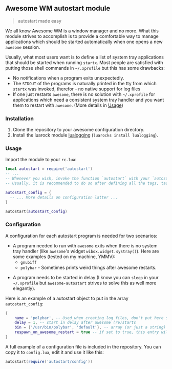 ## Awesome WM autostart module

> autostart made easy

We all know Awesome WM is a window manager and no more. What this module strives to accomplish is to provide a comfortable way to manage applications which should be started automatically when one opens a new `awesome` session.

Usually, what most users want is to define a list of system tray applications that should be started when running `startx`. Most people are satisfied with putting those shell commands in `~/.xprofile` but this has some drawbacks:

- No notifications when a program exits unexpectedly.
- The `STDOUT` of the programs is naturally printed in the tty from which `startx` was invoked, therefor - no native support for log files
- If one just restarts `awesome`, there is no solution with `~/.xprofile` for applications which need a consistent system tray handler and you want them to restart with `awesome`. (More details in [Usage](#Usage))

### Installation

1. Clone the repository to your awesome configuration directory.
2. Install the luarock module [lualogging](https://github.com/Neopallium/lualogging) (`luarocks install lualogging`).

### Usage

Import the module to your `rc.lua`:

```lua
local autostart = require('autostart')
-- ...
-- Whenever you wish, invoke the function `autostart` with your `autostart_config` object.
-- Usually, it is recommended to do so after defining all the tags, tasklist and widgets in `rc.lua`.

autostart_config = {
  -- ... More details on configuration latter ...
}

autostart(autostart_config)
```

### Configuration

A configuration for each autostart program is needed for two scenarios:

- A program needed to run with `awesome` exits when there is no system tray handler (like `awesome`'s widget `wibox.widget.systray()`). Here are some examples (tested on my machine, YMMV):
  * `gnubiff`
  * `polybar` - Sometimes prints weird things after awesome restarts.
* A program needs to be started in delay (I know you can `sleep` in your `~/.xprofile` but `awesome-autostart` strives to solve this as well more elegantly).

Here is an example of a autostart object to put in the array `autostart_config`:
```lua
{
	name = 'polybar', -- Used when creating log files, don't put here spaces or other special characters
	delay = 1, -- start in delay after awesome (re)starts
	bin = {'/usr/bin/polybar', 'default'}, -- array (or just a string) of a command and it's arguments to run for this autostart entry
	respawn_on_awesome_restart = true -- if set to true, this entry will be started with `awesome`'s restarts
}
```
A full example of a configuration file is included in the repository. You can copy it to `config.lua`, edit it and use it like this:

```lua
autostart(require('autostart/config'))
```
